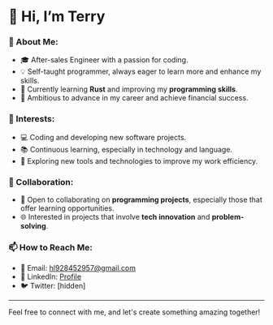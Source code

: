 # 👋 Hi, I’m Terry

### 🌟 About Me:
- 🎓 After-sales Engineer with a passion for coding.
- 💡 Self-taught programmer, always eager to learn more and enhance my skills.
- 🌱 Currently learning **Rust** and improving my **programming skills**.
- 🚀 Ambitious to advance in my career and achieve financial success.

### 👀 Interests:
- 💻 Coding and developing new software projects.
- 📚 Continuous learning, especially in technology and language.
- 🔧 Exploring new tools and technologies to improve my work efficiency.

### 💞️ Collaboration:
- 🤝 Open to collaborating on **programming projects**, especially those that offer learning opportunities.
- 🌐 Interested in projects that involve **tech innovation** and **problem-solving**.

### 📫 How to Reach Me:
- 📧 Email: [hl928452957@gmail.com](hl928452957@gmail.com)
- 💼 LinkedIn: [Profile](https://www.linkedin.com/in/hualiang-he-b20660128/)
- 🐦 Twitter: [hidden]

---

Feel free to connect with me, and let's create something amazing together!
